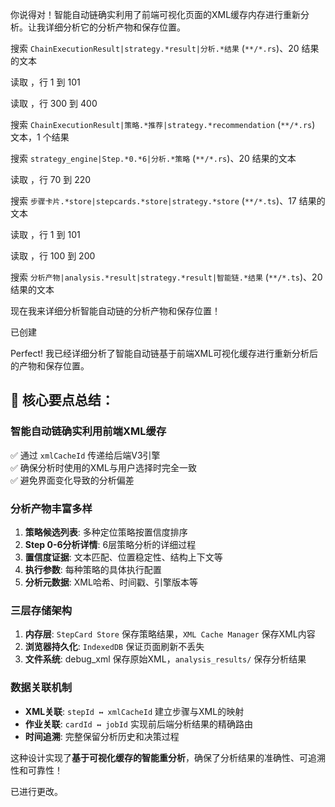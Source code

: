 你说得对！智能自动链确实利用了前端可视化页面的XML缓存内存进行重新分析。让我详细分析它的分析产物和保存位置。 

搜索 `ChainExecutionResult|strategy.*result|分析.*结果` (`**/*.rs`)、20 结果的文本

读取 [](file:///d%3A/rust/active-projects/%E5%B0%8F%E7%BA%A2%E4%B9%A6/employeeGUI/src-tauri/src/exec/v3/types.rs#1-1)，行 1 到 101

读取 [](file:///d%3A/rust/active-projects/%E5%B0%8F%E7%BA%A2%E4%B9%A6/employeeGUI/src-tauri/src/exec/v3/types.rs#300-300)，行 300 到 400

搜索 `ChainExecutionResult|策略.*推荐|strategy.*recommendation` (`**/*.rs`) 文本，1 个结果

搜索 `strategy_engine|Step.*0.*6|分析.*策略` (`**/*.rs`)、20 结果的文本

读取 [](file:///d%3A/rust/active-projects/%E5%B0%8F%E7%BA%A2%E4%B9%A6/employeeGUI/src-tauri/src/services/intelligent_analysis_service.rs#70-70)，行 70 到 220

搜索 `步骤卡片.*store|stepcards.*store|strategy.*store` (`**/*.ts`)、17 结果的文本

读取 [](file:///d%3A/rust/active-projects/%E5%B0%8F%E7%BA%A2%E4%B9%A6/employeeGUI/src/store/stepcards.ts#1-1)，行 1 到 101

读取 [](file:///d%3A/rust/active-projects/%E5%B0%8F%E7%BA%A2%E4%B9%A6/employeeGUI/src/store/stepcards.ts#100-100)，行 100 到 200

搜索 `分析产物|analysis.*result|strategy.*result|智能链.*结果` (`**/*.ts`)、20 结果的文本

现在我来详细分析智能自动链的分析产物和保存位置！ 

已创建 [](file:///d%3A/rust/active-projects/%E5%B0%8F%E7%BA%A2%E4%B9%A6/employeeGUI/docs/xml%E5%8F%AF%E8%A7%86%E5%8C%96%E5%88%86%E6%9E%90/%F0%9F%8E%AF%20%E6%99%BA%E8%83%BD%E8%87%AA%E5%8A%A8%E9%93%BE%E5%88%86%E6%9E%90%E4%BA%A7%E7%89%A9%E8%AF%A6%E8%A7%A3.md)

Perfect! 我已经详细分析了智能自动链基于前端XML可视化缓存进行重新分析后的产物和保存位置。

## 🎯 核心要点总结：

### **智能自动链确实利用前端XML缓存**
✅ 通过 `xmlCacheId` 传递给后端V3引擎  
✅ 确保分析时使用的XML与用户选择时完全一致  
✅ 避免界面变化导致的分析偏差  

### **分析产物丰富多样**
1. **策略候选列表**: 多种定位策略按置信度排序
2. **Step 0-6分析详情**: 6层策略分析的详细过程
3. **置信度证据**: 文本匹配、位置稳定性、结构上下文等
4. **执行参数**: 每种策略的具体执行配置
5. **分析元数据**: XML哈希、时间戳、引擎版本等

### **三层存储架构**
1. **内存层**: `StepCard Store` 保存策略结果，`XML Cache Manager` 保存XML内容
2. **浏览器持久化**: `IndexedDB` 保证页面刷新不丢失  
3. **文件系统**: debug_xml 保存原始XML，`analysis_results/` 保存分析结果

### **数据关联机制**
- **XML关联**: `stepId ↔ xmlCacheId` 建立步骤与XML的映射
- **作业关联**: `cardId ↔ jobId` 实现前后端分析结果的精确路由
- **时间追溯**: 完整保留分析历史和决策过程

这种设计实现了**基于可视化缓存的智能重分析**，确保了分析结果的准确性、可追溯性和可靠性！

已进行更改。